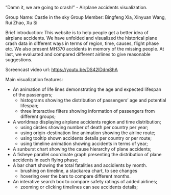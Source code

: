 “Damn it, we are going to crash!” 
        - Airplane accidents visualization.


Group Name: Castle in the sky
Group Member: Bingfeng Xia, Xinyuan Wang, Rui Zhao, Xu Si


Brief introduction:
This website is to help people get a better idea of airplane accidents. We have unfolded and visualized the historical plane crash data in different ways in terms of region, time, causes, flight phase etc. We also present MH370 accidents in memory of the missing people. At last, we evaluated and compared different airlines to give reasonable suggestions.


Screencast video url: https://youtu.be/DS42lDdm8hA


Main visualization features:
* An animation of life lines demonstrating the age and expected lifespan of the passengers;
  - histograms showing the distribution of passengers’ age and potential lifespan;
  - three interactive filters showing information of passengers from different groups;
* A worldmap displaying airplane accidents region and time distribution;
  - using circles showing number of death per country per year;
  - using origin-destination line animation showing the airline route;
  - using tooltip shown accidents details per country or per route;
  - using timeline animation showing accidents in terms of year;
* A sunburst chart showing the cause hierarchy of plane accidents;
* A fisheye parallel coordinate graph presenting the distribution of plane accidents in each flying phase;
* A bar chart showing the total fatalities and accidients by month. 
  - brushing on timeline, a stackarea chart, to see changes
  - hovering over the bars to compare different months.
* An interative search box to compare safety ratings of added airlines;
  - zooming or clicking timelines can see accidents details;
